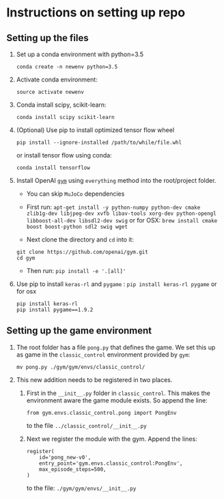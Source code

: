 # Instructions on setting up repo

## Setting up the files

1. Set up a conda environment with python=3.5

    `conda create -n newenv python=3.5`

3. Activate conda environment:

    `source activate newenv`


2. Conda install scipy, scikit-learn:

    `conda install scipy scikit-learn`

4. (Optional) Use pip to install optimized tensor flow wheel

	`pip install --ignore-installed /path/to/while/file.whl`

    or install tensor flow using conda:

    `conda install tensorflow`

5. Install OpenAI [`gym`](https://github.com/openai/gym#installing-everything) using `everything` method into the root/project folder.

	* You can skip `MuJoCo` dependencies
	* First run:
	`apt-get install -y python-numpy python-dev cmake zlib1g-dev libjpeg-dev xvfb libav-tools xorg-dev python-opengl libboost-all-dev libsdl2-dev swig`
	or for OSX:
	`brew install cmake boost boost-python sdl2 swig wget`

	* Next clone the directory and `cd` into it:

	```
	git clone https://github.com/openai/gym.git
	cd gym
	```
	* Then run: `pip install -e '.[all]'`

6. Use pip to install `keras-rl` and `pygame` : `pip install keras-rl pygame` or for osx
	```
	pip install keras-rl
	pip install pygame==1.9.2
	```
## Setting up the game environment

1. The root folder has a file `pong.py` that defines the game. We set this up as game in the `classic_control` environment provided by `gym`:

    `mv pong.py ./gym/gym/envs/classic_control/`

2. This new addition needs to be registered in two places.

    1. First in the `__init__.py` folder in `classic_control`. This makes the environment aware the game module exists. So append the line:

        `from gym.envs.classic_control.pong import PongEnv`

        to the file `../classic_control/__init__.py`
    2. Next we register the module with the gym. Append the lines:

        ```
        register(
            id='pong_new-v0',
            entry_point='gym.envs.classic_control:PongEnv',
            max_episode_steps=500,
        )
        ```
        to the file: `./gym/gym/envs/__init__.py`
